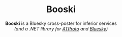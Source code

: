 <h1 align="center">
    Booski
</h1>

<p align="center">
    <strong>Booski</strong> is a Bluesky cross-poster for inferior services<br /><em>(and a .NET library for <a href="https://atproto.com/">ATProto</a> and <a href="https://bsky.social/">Bluesky</a>)
</p>